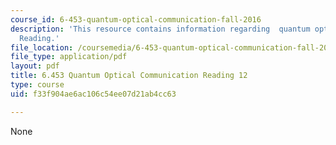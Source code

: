 ```yaml
---
course_id: 6-453-quantum-optical-communication-fall-2016
description: 'This resource contains information regarding  quantum optical communication:
  Reading.'
file_location: /coursemedia/6-453-quantum-optical-communication-fall-2016/f33f904ae6ac106c54ee07d21ab4cc63_MIT6_453F16_Lect12_Notes.pdf
file_type: application/pdf
layout: pdf
title: 6.453 Quantum Optical Communication Reading 12
type: course
uid: f33f904ae6ac106c54ee07d21ab4cc63

---
```

None